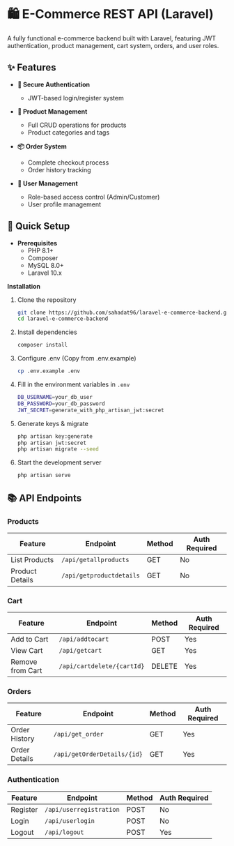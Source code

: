 # 🛍️ E-Commerce REST API (Laravel)  

A fully functional e-commerce backend built with Laravel, featuring JWT authentication, product management, cart system, orders, and user roles.  

## ✨ Features  

- **🔐 Secure Authentication**  
  - JWT-based login/register system 

- **🛒 Product Management**  
  - Full CRUD operations for products  
  - Product categories and tags  

- **📦 Order System**  
  - Complete checkout process  
  - Order history tracking  

- **👥 User Management**  
  - Role-based access control (Admin/Customer)  
  - User profile management  

## 🚀 Quick Setup  
- **Prerequisites**  
  - PHP 8.1+  
  - Composer
  - MySQL 8.0+
  - Laravel 10.x
 
  
**Installation**
1. Clone the repository
   ```bash
   git clone https://github.com/sahadat96/laravel-e-commerce-backend.git
   cd laravel-e-commerce-backend
   ```
   
2. Install dependencies
   ```bash
   composer install
   ```
   
3. Configure .env (Copy from .env.example)
   ```bash
   cp .env.example .env
   ```
   
4. Fill in the environment variables in `.env`
   ```bash
   DB_USERNAME=your_db_user
   DB_PASSWORD=your_db_password
   JWT_SECRET=generate_with_php_artisan_jwt:secret 
   ```
   
5. Generate keys & migrate
   ```bash
   php artisan key:generate
   php artisan jwt:secret
   php artisan migrate --seed
   ```

6. Start the development server
   ```bash
   php artisan serve
   ```

## 📚 API Endpoints

### Products
| Feature          | Endpoint          | Method | Auth Required |
|------------------|-------------------|--------|---------------|
| List Products    | `/api/getallproducts`   | GET    | No            
| Product Details  | `/api/getproductdetails` | GET | No        |

### Cart
| Feature          | Endpoint          | Method | Auth Required |
|------------------|-------------------|--------|---------------|
| Add to Cart      | `/api/addtocart`   | POST   | Yes |
| View Cart        | `/api/getcart`       | GET    | Yes |
| Remove from Cart | `/api/cartdelete/{cartId}`  | DELETE | Yes |

### Orders
| Feature          | Endpoint                 | Method | Auth Required |
|------------------|--------------------------|--------|---------------|
| Order History    | `/api/get_order`            | GET    | Yes |
| Order Details    | `/api/getOrderDetails/{id}`  | GET    | Yes |

### Authentication
| Feature          | Endpoint          | Method | Auth Required |
|------------------|-------------------|--------|---------------|
| Register         | `/api/userregistration` | POST | No          |
| Login            | `/api/userlogin` | POST    | No            |
| Logout           | `/api/logout` | POST   | Yes           |

